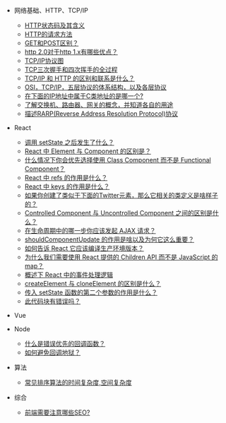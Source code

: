 * 网络基础、HTTP、TCP/IP
  * [HTTP状态码及其含义](basic.md)
  * [HTTP的请求方法](http-request.md)
  * [<span></span>GET和POST区别？](http-get-post.md)
  * [http 2.0对于http 1.x有哪些优点？](http/http-1.md)
  * [TCP/IP协议图](http/tcp-ip-1.md)
  * [TCP三次握手和四次挥手的全过程](http/http-3.md)
  * [TCP/IP 和 HTTP 的区别和联系是什么？](http/http-2.md)
  * [OSI，TCP/IP，五层协议的体系结构，以及各层协议](http/http-bas.md)
  * [在下面的IP地址中属于C类地址的是哪一个?](http/http-4.md)
  * [了解交换机、路由器、网关的概念，并知道各自的用途](http/http-5.md)
  * [描述RARP(Reverse Address Resolution Protocol)协议](http/http-6.md)
  
* React
  * [调用 setState 之后发生了什么？](react/re-1.md)
  * [React 中 Element 与 Component 的区别是？](react/re-2.md)
  * [什么情况下你会优先选择使用 Class Component 而不是 Functional Component？](react/re-3.md)
  * [React 中 refs 的作用是什么？](react/re-4.md)
  * [React 中 keys 的作用是什么？](react/re-5.md)
  * [如果你创建了类似于下面的Twitter元素，那么它相关的类定义是啥样子的？](react/re-6.md)
  * [Controlled Component 与 Uncontrolled Component 之间的区别是什么？](react/re-7.md)
  * [在生命周期中的哪一步你应该发起 AJAX 请求？](react/re-8.md)
  * [shouldComponentUpdate 的作用是啥以及为何它这么重要？](react/re-9.md)
  * [如何告诉 React 它应该编译生产环境版本？](react/re-10.md)
  * [为什么我们需要使用 React 提供的 Children API 而不是 JavaScript 的 map？](react/re-11.md)
  * [概述下 React 中的事件处理逻辑](react/re-12.md)
  * [createElement 与 cloneElement 的区别是什么？](react/re-13.md)
  * [传入 setState 函数的第二个参数的作用是什么？](react/re-14.md)
  * [此代码块有错误吗？](react/re-15.md)    

* Vue

* Node
  * [什么是错误优先的回调函数？](node/n-1.md)
  * [如何避免回调地狱？](node/n-2.md)

* 算法
  * [<span></span>常见排序算法的时间复杂度,空间复杂度](algorithm-1.md)

* 综合
  * [<span></span>前端需要注意哪些SEO?](inv-1.md)  